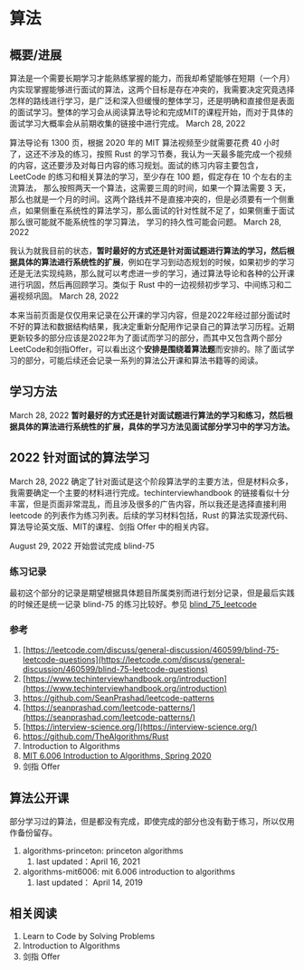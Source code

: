 # 算法

## 概要/进展
算法是一个需要长期学习才能熟练掌握的能力，而我却希望能够在短期（一个月）内实现掌握能够进行面试的算法，这两个目标是存在冲突的，我需要决定究竟选择怎样的路线进行学习，是广泛和深入但缓慢的整体学习，还是明确和直接但是表面的面试学习。整体的学习会从阅读算法导论和完成MIT的课程开始，而对于具体的面试学习大概率会从前期收集的链接中进行完成。 March 28, 2022 

算法导论有 1300 页，根据 2020 年的 MIT 算法视频至少就需要花费 40 小时了，这还不涉及的练习，按照 Rust 的学习节奏，我认为一天最多能完成一个视频的内容，这还要涉及对每日内容的练习规划。面试的练习内容主要包含，LeetCode 的练习和相关算法的学习，至少存在 100 题，假定存在 10 个左右的主流算法， 那么按照两天一个算法，这需要三周的时间，如果一个算法需要 3 天，那么也就是一个月的时间。这两个路线并不是直接冲突的，但是必须要有一个侧重点，如果侧重在系统性的算法学习，那么面试的针对性就不足了，如果侧重于面试那么很可能就不能系统性的学习算法， 学习的持久性可能会问题。 March 28, 2022 

我认为就我目前的状态，**暂时最好的方式还是针对面试题进行算法的学习，然后根据具体的算法进行系统性的扩展**，例如在学习到动态规划的时候，如果初步的学习还是无法实现纯熟，那么就可以考虑进一步的学习，通过算法导论和各种的公开课进行巩固，然后再回顾学习。类似于 Rust 中的一边视频初步学习、中间练习和二遍视频巩固。 March 28, 2022 

本来当前页面是仅仅用来记录在公开课的学习内容，但是2022年经过部分面试时不好的算法和数据结构结果，我决定重新分配用作记录自己的算法学习历程。近期更新较多的部分应该是2022年为了面试而学习的部分，而其中又包含两个部分LeetCode和剑指Offer，可以看出这个**安排是围绕着算法题**而安排的。除了面试学习的部分，可能后续还会记录一系列的算法公开课和算法书籍等的阅读。

## 学习方法

March 28, 2022 **暂时最好的方式还是针对面试题进行算法的学习和练习，然后根据具体的算法进行系统性的扩展，具体的学习方法见面试部分学习中的学习方法。**

## 2022 针对面试的算法学习

March 28, 2022 确定了针对面试是这个阶段算法学的主要方法，但是材料众多，我需要确定一个主要的材料进行完成。techinterviewhandbook 的链接看似十分丰富，但是页面非常混乱，而且涉及很多的广告内容，所以我还是选择直接利用 leetcode 的列表作为练习列表。后续的学习材料包括，Rust 的算法实现源代码、算法导论英文版、MIT的课程、剑指 Offer 中的相关内容。

August 29, 2022 开始尝试完成 blind-75

### 练习记录

最初这个部分的记录是期望根据具体题目所属类别而进行划分记录，但是最后实践的时候还是统一记录 blind-75 的练习比较好。参见 [blind_75_leetcode](./blind_75_leetcode)

### 参考

1. [https://leetcode.com/discuss/general-discussion/460599/blind-75-leetcode-questions](https://leetcode.com/discuss/general-discussion/460599/blind-75-leetcode-questions)
2. [https://www.techinterviewhandbook.org/introduction](https://www.techinterviewhandbook.org/introduction)
3. https://github.com/SeanPrashad/leetcode-patterns
4. [https://seanprashad.com/leetcode-patterns/](https://seanprashad.com/leetcode-patterns/)
5. [https://interview-science.org/](https://interview-science.org/)
6. https://github.com/TheAlgorithms/Rust
7. Introduction to Algorithms
8. [MIT 6.006 Introduction to Algorithms, Spring 2020](https://www.youtube.com/watch?v=ZA-tUyM_y7s&list=PLUl4u3cNGP63EdVPNLG3ToM6LaEUuStEY)
9. 剑指 Offer

## 算法公开课

部分学习过的算法，但是都没有完成，即使完成的部分也没有勤于练习，所以仅用作备份留存。

1. algorithms-princeton: princeton algorithms
    1. last updated：April 16, 2021
2. algorithms-mit6006: mit 6.006 introduction to algorithms
    1. last updated： April 14, 2019

## 相关阅读

1. Learn to Code by Solving Problems
2. Introduction to Algorithms
3. 剑指 Offer